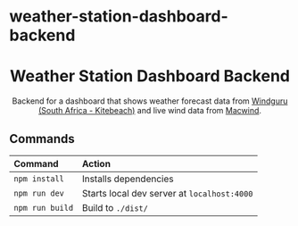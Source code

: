 # weather-station-dashboard-backend

<h1 align="center">
    Weather Station Dashboard Backend
</h1>
<p align="center">
    Backend for a dashboard that shows weather forecast data from <a href="https://www.windguru.cz/208276" target="_blank">Windguru (South Africa - Kitebeach)</a> and live wind data from <a href="https://mac-wind.appspot.com/" target="_blank">Macwind</a>.
</p>

## Commands

| Command         | Action                                      |
|:----------------|:--------------------------------------------|
| `npm install`   | Installs dependencies                       |
| `npm run dev`   | Starts local dev server at `localhost:4000` |
| `npm run build` | Build to `./dist/`                          |